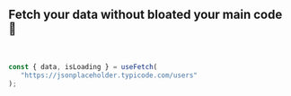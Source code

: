 ## Fetch your data without bloated your main code 🤔

<br>

```javascript
const { data, isLoading } = useFetch(
   "https://jsonplaceholder.typicode.com/users"
);
```
